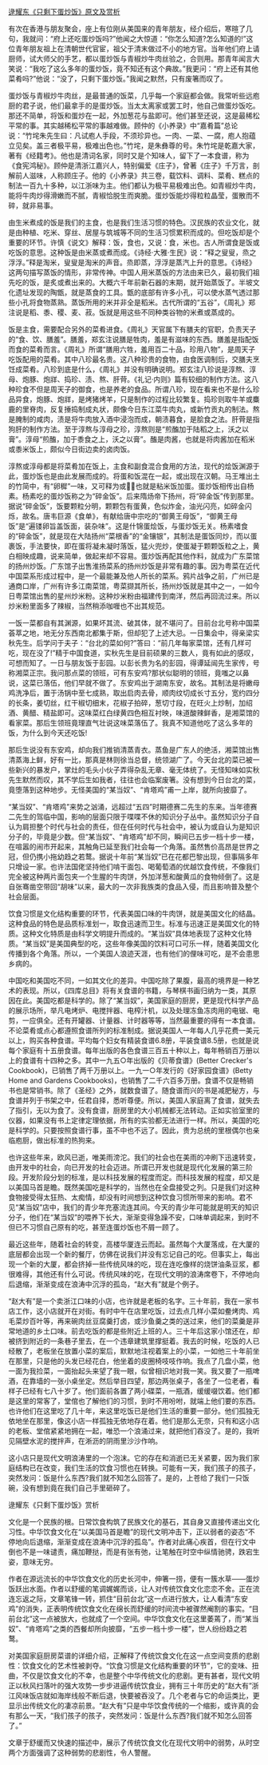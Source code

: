 [逯耀东《只剩下蛋炒饭》原文及赏析](https://www.vrrw.net/wx/8729.html)

有次在香港与朋友聚会，座上有位刚从美国来的青年朋友，经介绍后，寒暄了几句，我就问：“府上还吃蛋炒饭吗?”他闻之大惊道：“你怎么知道?怎么知道的!”这位青年朋友祖上在清朝世代官宦，祖父于清末做过不小的地方官。当年他们府上请厨师，试大师父的手艺，都以蛋炒饭与青椒炒牛肉丝验之，合则用。那青年闻言大笑说：“我吃了这么多年的蛋炒饭，竟不知还有这个典故。”我更问：“府上还有其他菜肴吗?”他说：“没了，只剩下蛋炒饭。”我闻之默然，只有废箸而叹了。

蛋炒饭与青椒炒牛肉丝，是最普通的饭菜，几乎每一个家庭都会做。我常听些远庖厨的君子说，他们最拿手的是蛋炒饭。当太太离家或罢工时，他自己做蛋炒饭吃。那还不简单，将饭和蛋炒在一起，外加葱花与盐即可。他们甚至还说，这是最稀松平常的事。其实越稀松平常的事越难做。顾仲的《小养录》中“嘉肴篇”总论说：“竹垞朱先生曰：凡试庖人手段，不须珍异也。一肉、一菜、一腐，庖人抱蕴立见矣。盖三者极平易，极难出色也。”竹垞，是朱彝尊的号。朱竹垞是乾嘉大家，著有《经籍考》。他也是清词名家，同时又是个知味人，留下了一本食谱，称为《食宪鸿秘》。顾仲是清浙江嘉兴人，特别偏爱《庄子》，曾著《庄子》千万言，剖解前人滋味，人称顾庄子。他的《小养录》共三卷，载饮料、调料、菜肴、糕点的制法一百九十多种，以江浙味为主。他们都认为极平易极难出色。如青椒炒牛肉，能将牛肉炒得滑嫩而不腻，青椒恰脱生而爽脆。蛋炒饭能炒得粒粒晶莹，蛋散而不碎，就非易事。

由生米煮成的饭是我们的主食，也是我们生活习惯的特色。汉民族的农业文化，就是由种植、吃米、穿丝、居屋与筑城等不同的生活习惯累积而成的。但吃饭却是个重要的环节。许慎《说文》解释：饭，食也，又说：食，米也。古人所谓食是饭或吃饭的意思。这种饭是由米蒸或煮而成。《诗经·大雅·生民》说：“释之叟叟，烝之浮浮。”释是淘米，叟叟是淘米的声音。烝即蒸，浮浮是蒸汽上升的意思。《诗经》这两句描写蒸饭的情形，非常传神。中国人用米蒸饭的方法由来已久，最初我们祖先吃的饭，是炙或煮出来的。大概六千年前新石器的末期，就开始蒸饭了。半坡文化遗址发现的陶甑，就是蒸食的工具。甑的底部有许多小孔，可以使水蒸气透过那些小孔将食物蒸熟。蒸饭所用的米并非全是稻米。古代所谓的“五谷”，《周礼》郑注说是稻、黍、稷、麦、菽。饭就是用这些不同种类谷物的米煮或蒸成的。



饭是主食，需要配合另外的菜肴进食。《周礼》天官属下有膳夫的官职，负责天子的“食、饮、膳羞”。膳羞，郑玄注说膳是牲肉，羞是有滋味的东西。膳羞是指配饭而食的菜肴而言。《周礼》所谓“膳用六牲，羞用百二十品，珍用八物”，是周天子吃饭配用的菜肴。其中八珍最名贵。这八种珍贵的食物，由食医调制后，交膳夫烹饪成菜肴。八珍到底是什么，《周礼》并没有明确说明。郑玄注八珍说是淳熬、淳母、炮豚、炮牂、捣珍、渍、熬、肝䒿。《礼记·内则》篇有较细的制作方法。这八种珍食不但是周天子的御食，也是养老的食品。所谓八珍，现在看来也不是什么珍品异食，炮豚、炮牂，是烤猪烤羊，只是制作的过程比较繁复。捣珍则取牛羊或麋鹿的里脊肉，反复捶捣制成丸状，颇像今日东江菜牛肉丸，或新竹贡丸的制法。熬是腌制的咸肉，渍是将牛肉放入酒中浸泡而成，朝渍暮食，是脍食之法。肝䒿是指狗肝的制作方法。至于淳熬与淳母之珍，淳熬则是“煎醢加于陆稻之上，沃之以膏”。淳母“煎醢，加于黍食之上，沃之以膏”。醢是肉酱，也就是将肉酱加在稻米或黍米饭上，颇似今日街边卖的卤肉饭。

淳熬或淳母都是将菜肴加在饭上，主食和副食混合食用的方法，现代的烩饭渊源于此，蛋炒饭也是由此发展而成的。将蛋和饭混在一起，或出现在汉朝。马王堆出土的竹简中，有“卵穉”一味，又可释为或，也就是粘米饭加蛋。蛋炒饭相传出自杨素。杨素吃的蛋炒饭称之为“碎金饭”。后来隋炀帝下扬州，将“碎金饭”传到那里。据说“碎金饭”，饭要颗粒分明，颗颗包有蛋黄，色似炸金，油光闪亮，如碎金闪烁，故名。唐韦巨源《食单》，有献给唐中宗吃的“御黄王母饭”，“御黄王母饭”是“遍镂卵旨盖饭面，装杂味”。这是什锦蛋烩饭，与蛋炒饭无关。杨素嗜食的“碎金饭”，就是现在大陆扬州“菜根香”的“金镶银”，其制法是蛋饭同炒，而以蛋裹饭，手法要快，即在蛋将凝未凝时落饭，猛火兜炒，使蛋凝于颗颗饭粒之上，黄白相映成趣，说来简单，做起来却不容易。蛋炒饭再配其他作料，就成为广东菜馆的扬州炒饭。广东馆子出售淮扬菜系的扬州炒饭是非常有趣的事。因为粤菜在近代中国菜系形成过程中，是一个最能兼及他人所长的菜系。鸦片战争之前，广州已是通商口岸，广州有许多江南菜馆，粤菜撷其所长，扬州炒饭就是其中之一，一如今日粤菜馆出售的星州炒米粉。这种炒米粉由福建传到南洋，然后再回流过来。所以炒米粉里面多了辣椒，当然稍添咖喱也不出其规范。

一饭一菜都自有其渊源，如果坏其流、破其体，就不堪问了。目前台北号称中国菜荟萃之地，地无分东西南北都集于斯，但却犯了上述大忌。一日集会中，得亲梁实秋先生。后学问于夫子：“台北的菜如何?”答曰：“前几年每家菜馆，还有几样可吃，现在没了!”精于中国食道，实秋先生是目前硕果的三数人，竟有如此的感叹，可想而知了。一日与朋友饭于彭园。以彭长贵为名的彭园，得谭延闿先生家传，号称湘菜正宗。我问那点菜的领班，可有东安鸡?那状似聪明的领班，竟嗤之以鼻说，这菜已落伍，他们早就不做了。东安鸡出于湖南东安，故名。其制法是将嫩母鸡洗净后，置于汤锅中至七成熟，取出启肉去骨，顺肉纹切成长寸五分，宽约四分的长条，姜切丝，红干椒切细末，花椒子拍碎，葱切寸段，在旺火上炒制，加绍酒、黄醋、精盐即可。这味菜红白绿黄四色相互衬映，味道酸辣鲜香，是湘菜馆的看家菜。那后生领班竟理直气壮说这味菜落伍了。我真不知道他吃了这么多年的饭，为什么到今天还吃饭!

那后生说没有东安鸡，却向我们推销清蒸青衣。蒸鱼是广东人的绝活，湘菜馆出售清蒸海上鲜，好有一比，那真是林则徐当总督，统领湖广了。今天台北的菜已被一些新兴的暴发户，掌灶的毛头小伙子弄得杂乱无章、毫无体统了。无怪知味如实秋先生默然而叹，其不学后生如我者，往往也会临案废箸。没有想到今日台北的菜，竟堕落到这种地步。无怪美国的“某当奴”、“肯塔鸡”甫一上岸，就所向披靡了。

“某当奴”、“肯塔鸡”来势之汹涌，远超过“五四”时期德赛二先生的东来。当年德赛二先生的驾临中国，影响的层面只限于喋喋不休的知识分子丛中。虽然知识分子自认为肩担整个时代与社会的责任，但在任何时代与社会中，被认为或自认为是知识分子的，毕竟是少数。但“某当奴”、“肯塔鸡”却不同，瞬间已五步一档十步一楼，在喧嚣的闹市开起来，其触角已延至我们社会每一个角落。虽然售价高昂是世界之冠，但仍携小拖幼趋之若鹜。据说十年前“某当奴”已在花都巴黎出现，但事隔多年只增设一家。也许法国佬坚持他们啃干面包、喝葡萄酒的优越饮食传统，不像我们完全被这种两片面包夹一个生腥的牛肉饼，外加洋葱和酸黄瓜的食物倾倒了。这是自张骞凿空带回“胡味”以来，最大的一次非我族类的食品入侵，而且影响普及整个社会层面。

饮食习惯是文化结构重要的环节，代表美国口味的牛肉饼，就是美国文化的结晶。这种食品的特色是品质标准划一，取食迅速而卫生。标准与迅速正是美国文化的特质。这种文化特质是由科学文明提升而成的。“某当奴”具体地表现了这种文化特质。“某当奴”是美国典型的吃，这些年像美国的饮料可口可乐一样，随着美国文化传播到各个角落。所以，一个美国人浪迹天涯，也有他们的俚味可吃，是不会患思乡病的。

中国吃和美国吃不同，一如其文化的差异。中国吃除了果腹，最高的境界是一种艺术的表现。所以，《四库总目》将有关食谱的书籍，与琴棋书画归纳为一类，其原因在此。美国吃都是科学的。除了“某当奴”，美国家庭的厨房，更是现代科学产品的展示场所，举凡电烤炉、电搅拌器、电榨汁机，以及处理冻鱼冻肉用的电锯、电剪，一应俱全。还有开罐器、计量器、计时器等等，当然最重要的得有一本食谱。不论菜肴或点心都遵照食谱所列的标准制成。据说美国人一年每人几乎花费一美元以上，购买各种食谱。平均每个妇女有精装食谱6.8册，平装食谱8.5册，也就是说每个家庭有十五册食谱。每年出版的各色食谱三百五十种以上，每年畅销百万册以上的食谱有十四种之多。其中一九五○年出版的《贝蒂食谱》(Better Crecker's Cookbook)，已销售了两千万册以上。一九一○年发行的《好家园食谱》(Betty Home and Gardens Cookbooks)，也销售了二千六百多万册。食谱不仅是畅销书也是常销书。除了《圣经》之外，就数食谱了。随食谱而兴的书是减肥秘方，与食谱并列于书架之中，任君自择，悉听尊便。所以，美国人家庭离了食谱，就失去了指引，无以为食了。没有食谱，厨房里的大小机械都无法转动。正如实验室里的仪器，如果没有书上定律定理依据，所有的实验都无法进行一样。所以，美国的吃是科学的。只要按照食谱行事，虽不中也不远了。因此，贵为总统的里根偶尔也亲临庖厨，做出标准的热狗来。

也许这些年来，欧风已逝，唯美雨滂沱。我们的社会也在美雨的冲刷下迅速转变，由开发中的社会，向已开发的社会迈进。所谓已开发也就是现代化发展的第三阶段。开发阶段分划的标准，是以科技发展的程度而定。而科技发展的程度，却又是以美国马首是瞻。既然美国吃是科学的，当然也在全盘接受之列。只是我们对这种食物接受得太狂热、太痴情，却没有时间想到这种饮食习惯所带来的影响。君不见“某当奴”店中，我们的青少年充塞流连其间。今天的青少年可能就是明天的知识分子，他们在“某当奴”的喂养下长大，渐渐变得急躁不安，口味单调起来，到时不但已不习惯自己原有的吃，甚至连蛋炒饭也不屑一顾了。

最近这些年，随着社会的转变，高楼华厦连云而起。虽然每个大厦落成，在大厦的底层都会出现一个新的餐厅，仿佛在说我们并没有忘记自己的吃。但事实上，每出现一个新的大厦，都会挤掉一些传统风味的吃，现在连吃像样的烧饼油条豆浆，都很难得，其他还有什么可说。传统风味的吃，在现代文明的浪涛席卷下，不停地向后退缩，渐渐变成在浪涛中沉浮的孤岛，“赵大有”就是个例子。

“赵大有”是一个卖浙江口味的小店，也许就是老板的名字。三十年前，我在一家书店工作，这小店就开在对街。有时中午在店里吃饭，过去点几样小菜如鲞烤肉、鸡毛菜炒百叶等，再来碗肉丝豆腐羹打卤，或沙鱼羹之类的送过来，他们的菜羹是非常地道的乡土口味。前去吃饭的都是些附近上班的人。三十年后这家小馆还在，却被挤到附近的一条巷子里去，在一个违章建筑里撑挺着。我去的时候，吃饭的人已经散了，老板坐在放置小菜的案后，默默地注视着案上的小菜，一如他三十年前坐在那里，只是他的头发已经花白，他坐着的皮圈椅吱吱作响。我点了几盘小菜，他一面为我捡菜，一面抬起头来望了我一眼，似曾相识地对我一笑。我又要了一瓶啤酒，在靠墙的一张小桌坐定。然后举目四望，那边两张桌子，各坐了一位老者，看样子已经有七八十岁了。他们面前各置了两小碟菜，一瓶酒，缓缓啜饮着。他们都是这里的常客了，堂倌也了解他们的习惯，到时不用吩咐，就端上他们要的东西。也许他们在这里吃了几十年，来这里吃饭已是他们生活的重要一部分。他们孤独无依地坐在那里，像这小店一样孤独无依地存在着。他们是那么无奈，只有和这小店的老板、堂倌紧紧地拥在一起，唯恐一个浪涌过来，就把他们吞没了。是的，我听见隔壁水泥的搅拌声，在淅沥的阴雨里沙沙作响。

这小店只是现代文明浪涛里的一个泡沫。它的存在和消逝已无关紧要，因为我们家庭结构已在改变，我们生活的饮食习惯也在转换。可能有一天，我们孩子的孩子，突然发问：饭是什么东西?我们就不知怎么回答了。是的，上苍给了我们一只饭碗，没有想到竟在我们自己手里砸碎了。

逯耀东《只剩下蛋炒饭》赏析

文化是一个民族的根。日常饮食构筑了民族文化的基石，其自身又直接传递出文化习性。中华饮食文化在“以美国马首是瞻”的现代文明冲击下，正以弱者的姿态“不停地向后退缩，渐渐变成在浪涛中沉浮的孤岛”。作者对此痛心疾首，但在行文中倒也不是一味谴责，痛加鞭挞，而是有张有弛，让笔触在时空中纵情驰骋，跌宕生姿，意味无穷。

作者在源远流长的中华饮食文化的历史长河中，伸箸一捞，便有一簇水草——蛋炒饭跃出水面。作者以舒缓的笔调娓娓而谈，让人对传统饮食文化恋恋不舍。正在流连忘返之际，文章笔锋一转，抓住“目前台北”这一点进行放大，让人看清“东安鸡”的消失，正表明传统饮食文化在绵长而舒缓的时间流中被骤然阉割的事实。“目前台北”这一点被放大，也就成了一个空间。中华饮食文化在这里萎蔫了，而“某当奴”、“肯塔鸡”之类的西餐却所向披靡，“五步一档十步一楼”，世人纷纷趋之若鹜。

对美国家庭厨房菜谱的详细介绍，正解释了传统饮食文化在这一点空间变质的悲剧性：饮食文化的艺术性被剥夺。“饮食习惯是文化结构重要的环节”，它的变味、扭曲，不仅是饮食文化的不幸，也是整个中华传统文化的悲剧。更有甚者，现代文明正以秋风扫落叶的强大攻势一步步进逼传统饮食业，拥有三十年历史的“赵大有”浙江风味饭店就如海岸线般不断后退，快要被吞没了。几个老者与它的命运类比，更显示出传统文化的凄凉前景。“赵大有”只是中华饮食传统的一个缩影，或许真的会有那么一天，“我们孩子的孩子，突然发问：饭是什么东西?我们就不知怎么回答了。”

文章于舒缓而又快速的描述中，展示了传统饮食文化在现代文明中的弱势，从时空两个方面强调了这种弱势的悲剧性，令人警醒。


